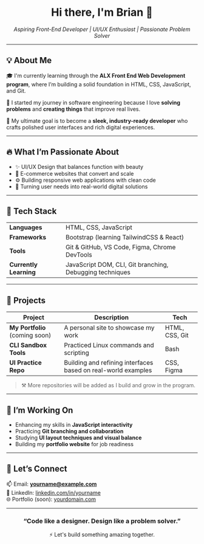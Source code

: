 <!-- GitHub Profile README Template -->

<h1 align="center">Hi there, I'm Brian 👋</h1>

<p align="center">
  <i>Aspiring Front-End Developer | UI/UX Enthusiast | Passionate Problem Solver</i>
</p>

---

## 💡 About Me

🎓 I'm currently learning through the <strong>ALX Front End Web Development program</strong>, where I’m building a solid foundation in HTML, CSS, JavaScript, and Git.

🔧 I started my journey in software engineering because I love <strong>solving problems</strong> and <strong>creating things</strong> that improve real lives.

🎯 My ultimate goal is to become a <strong>sleek, industry-ready developer</strong> who crafts polished user interfaces and rich digital experiences.

---

## 🔥 What I’m Passionate About

- ✨ UI/UX Design that balances function with beauty
- 🛒 E-commerce websites that convert and scale
- ⚙️ Building responsive web applications with clean code
- 💬 Turning user needs into real-world digital solutions

---

## 🧰 Tech Stack

<table>
<tr>
  <td><strong>Languages</strong></td>
  <td>HTML, CSS, JavaScript</td>
</tr>
<tr>
  <td><strong>Frameworks</strong></td>
  <td>Bootstrap (learning TailwindCSS & React)</td>
</tr>
<tr>
  <td><strong>Tools</strong></td>
  <td>Git & GitHub, VS Code, Figma, Chrome DevTools</td>
</tr>
<tr>
  <td><strong>Currently Learning</strong></td>
  <td>JavaScript DOM, CLI, Git branching, Debugging techniques</td>
</tr>
</table>

---

## 🧪 Projects

| Project | Description | Tech |
|--------|-------------|------|
| **My Portfolio** (coming soon) | A personal site to showcase my work | HTML, CSS, Git |
| **CLI Sandbox Tools** | Practiced Linux commands and scripting | Bash |
| **UI Practice Repo** | Building and refining interfaces based on real-world examples | CSS, Figma |

> ⚒ More repositories will be added as I build and grow in the program.

---

## 🌱 I’m Working On

- Enhancing my skills in **JavaScript interactivity**
- Practicing **Git branching and collaboration**
- Studying **UI layout techniques and visual balance**
- Building my **portfolio website** for job readiness

---

## 🤝 Let’s Connect

📫 Email: **yourname@example.com**  
💼 LinkedIn: [linkedin.com/in/yourname](https://linkedin.com/in/yourname)  
🌐 Portfolio (soon): [yourdomain.com](#)

---

<h3 align="center">“Code like a designer. Design like a problem solver.”</h3>

<p align="center">
  ⚡ Let's build something amazing together.
</p>

